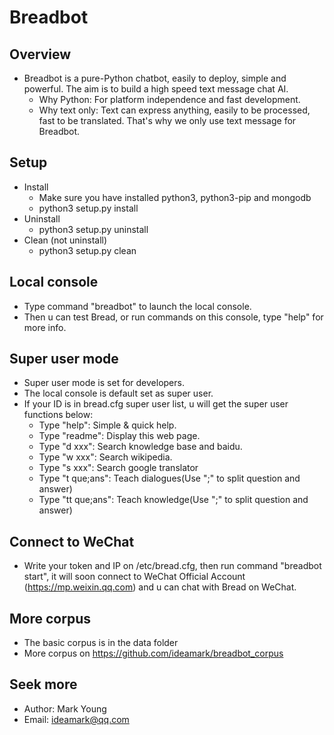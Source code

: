 # Breadbot

## Overview
* Breadbot is a pure-Python chatbot, easily to deploy, simple and powerful. The aim is to build a high speed text message chat AI.
  * Why Python: For platform independence and fast development.
  * Why text only: Text can express anything, easily to be processed, fast to be translated. That's why we only use text message for Breadbot.

## Setup
* Install
  * Make sure you have installed python3, python3-pip and mongodb
  * python3 setup.py install
* Uninstall
  * python3 setup.py uninstall
* Clean (not uninstall)
  * python3 setup.py clean

## Local console
* Type command "breadbot" to launch the local console.
* Then u can test Bread, or run commands on this console, type "help" for more info.

## Super user mode
* Super user mode is set for developers.
* The local console is default set as super user.
* If your ID is in bread.cfg super user list, u will get the super user functions below:
  * Type "help": Simple & quick help.
  * Type "readme": Display this web page.
  * Type "d xxx": Search knowledge base and baidu.
  * Type "w xxx": Search wikipedia.
  * Type "s xxx": Search google translator
  * Type "t que;ans": Teach dialogues(Use ";" to split question and answer)
  * Type "tt que;ans": Teach knowledge(Use ";" to split question and answer)

## Connect to WeChat
* Write your token and IP on /etc/bread.cfg, then run command "breadbot start", it will soon connect to WeChat Official Account (https://mp.weixin.qq.com) and u can chat with Bread on WeChat.

## More corpus
* The basic corpus is in the data folder
* More corpus on https://github.com/ideamark/breadbot_corpus

## Seek more
* Author: Mark Young
* Email: ideamark@qq.com

